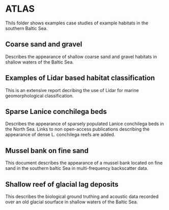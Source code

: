 # ATLAS

Thils folder shows examples case studies of example habitats in the southern Baltic Sea.

## Coarse sand and gravel 
Describes the appearance of shallow coarse sand and gravel habitats in shallow waters of the Baltic Sea. 

## Examples of Lidar based habitat classification
This is an extensive report decribing the use of Lidar for marine geomorphological classification. 

## Sparse Lanice conchilega beds
Describes the appearance of sparsely populated Lanice conchilega beds in the North Sea. Links to non open-access publications describing the appearance of dense L. conchilega reefs are added. 

## Mussel bank on fine sand
This document describes the appearance of a mussel bank located on fine sand in the southern baltic Sea in multi-frequency backscatter data. 

## Shallow reef of glacial lag deposits
This describes the biological ground truthing and acoustic data recorded over an old glacial sourface in shallow waters of the Baltic Sea. 
